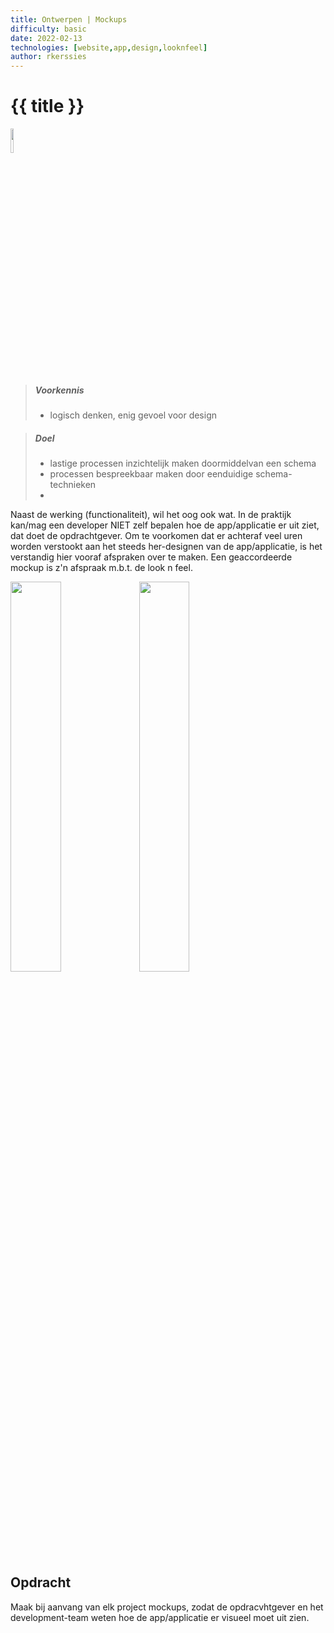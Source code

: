 ```yaml
---
title: Ontwerpen | Mockups
difficulty: basic
date: 2022-02-13
technologies: [website,app,design,looknfeel]
author: rkerssies
---
```



# {{ title }}
<img src="{{ '/_assets/themas/design.png' | url }}" style="width:10%;">

> ##### Voorkennis
> * logisch denken, enig gevoel voor design 

> ##### Doel
> * lastige processen inzichtelijk maken doormiddelvan een schema
> * processen bespreekbaar maken door eenduidige schema-technieken
> * 

Naast de werking (functionaliteit), wil het oog ook wat.
In de praktijk kan/mag een developer NIET zelf bepalen hoe de app/applicatie er uit ziet, dat doet de opdrachtgever.
Om te voorkomen dat er achteraf veel uren worden verstookt aan het steeds her-designen van de app/applicatie, 
is het verstandig hier vooraf afspraken over te maken. Een geaccordeerde mockup is z'n afspraak m.b.t. de look n feel.  

<img src="{{ '/_assets/themas/mockup.png' | url }}" style="width:40%;"> 
<img src="{{ '/_assets/themas/app-mockup.jpeg' | url }}" style="width:40%;">


## Opdracht
Maak bij aanvang van elk project mockups, zodat de opdracvhtgever en het development-team weten
hoe de app/applicatie er visueel moet uit zien.




